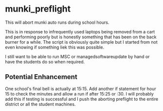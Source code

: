 # munki_preflight

This will abort munki auto runs during school hours.

This is in response to infrequently used laptops being removed from a cart and performing poorly but is honestly something that has been on the back burner for a while. The script is obviously quite simple but I started from not even knowing if something liek this was possible.

I still want to be able to run MSC or managedsoftwareupdate by hand or have the students do so when required.

## Potential Enhancement ##

One school's final bell is actually at 15:15. Add another if statement for hour 15 to check the minutes and allow a run if after 15:25 or :30. I will probably add this if testing is successful and I push the aborting preflight to the entire district or all the student machines.
